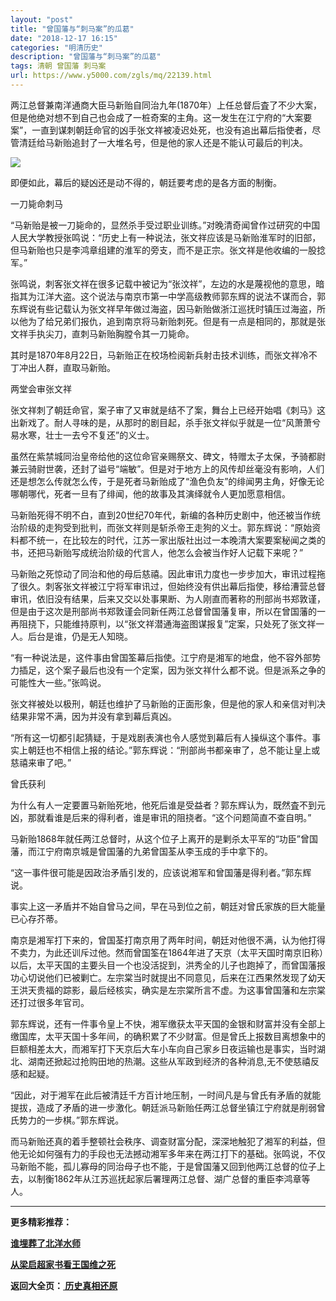 ```yaml
---
layout: "post"
title: "曾国藩与“刺马案”的瓜葛"
date: "2018-12-17 16:15"
categories: "明清历史"
description: "曾国藩与“刺马案”的瓜葛"
tags: 清朝 曾国藩 刺马案
url: https://www.y5000.com/zgls/mq/22139.html
---
```






两江总督兼南洋通商大臣马新贻自同治九年(1870年）上任总督后査了不少大案，但是他绝对想不到自己也会成了一桩奇案的主角。这一发生在江宁府的“大案要案”，一直到谋刺朝廷命官的凶手张文祥被凌迟处死，也没有追出幕后指使者，尽管清廷给马新贻追封了一大堆名号，但是他的家人还是不能认可最后的判决。

![](https://img.y5000.com/uploads/allimg/170527/11-1F52GJ516246.jpg)

即便如此，幕后的疑凶还是动不得的，朝廷要考虑的是各方面的制衡。

一刀毙命刺马

“马新贻是被一刀毙命的，显然杀手受过职业训练。”对晚清奇闻曾作过研究的中国人民大学教授张鸣说：“历史上有一种说法，张文祥应该是马新贻淮军时的旧部，但马新贻也只是李鸿章组建的淮军的旁支，而不是正宗。张文祥是他收编的一股捻军。”

张鸣说，刺客张文祥在很多记载中被记为“张汶祥”，左边的水是蔑视他的意思，暗指其为江洋大盗。这个说法与南京市第一中学高级教师郭东辉的说法不谋而合，郭东辉说有些记载认为张文祥早年做过海盗，因马新贻做浙江巡抚时镇压过海盗，所以他为了给兄弟们报仇，追到南京将马新贻刺死。但是有一点是相同的，那就是张文祥手执尖刀，直刺马新贻胸膛令其一刀毙命。

其时是1870年8月22日，马新贻正在校场检阅新兵射击技术训练，而张文祥冷不丁冲出人群，直取马新贻。

两堂会审张文祥

张文祥刺了朝廷命官，案子审了又审就是结不了案，舞台上已经开始唱《刺马》这出新戏了。耐人寻味的是，从那时的剧目起，杀手张文祥似乎就是一位“风萧萧兮易水寒，壮士一去兮不复还”的义士。

虽然在紫禁城同治皇帝给他的这位命官亲赐祭文、碑文，特赠太子太保，予骑都尉兼云骑尉世袭，还封了谥号“端敏”。但是对于地方上的风传却丝毫没有影响，人们还是想怎么传就怎么传，于是死者马新贻成了“渔色负友”的绯闻男主角，好像无论哪朝哪代，死者一旦有了绯闻，他的故事及其演绎就令人更加愿意相信。

马新贻死得不明不白，直到20世纪70年代，新编的各种历史剧中，他还被当作统治阶级的走狗受到批判，而张文祥则是斩杀帝王走狗的义士。郭东辉说：“原始资料都不统一，在比较左的时代，江苏一家出版社出过一本晚清大案要案秘闻之类的书，还把马新贻写成统治阶级的代言人，他怎么会被当作好人记载下来呢？”

马新贻之死惊动了同治和他的母后慈禧。因此审讯力度也一步步加大，审讯过程拖了很久。刺客张文祥被江宁将军审讯过，但始终没有供出幕后指使，移给漕营总督审讯，依旧没有结果，后来又交以处事果断、为人刚直而著称的刑部尚书郑敦谨，但是由于这次是刑部尚书郑敦谨会同新任两江总督曾国藩复审，所以在曾国藩的一再阻挠下，只能维持原判，以“张文祥潜通海盗图谋报复”定案，只处死了张文祥一人。后台是谁，仍是无人知晓。

“有一种说法是，这件事由曾国筌幕后指使。江宁府是湘军的地盘，他不容外部势力插足，这个案子最后也没有一个定案，因为张文祥什么都不说。但是派系之争的可能性大一些。”张鸣说。

张文祥被处以极刑，朝廷也维护了马新贻的正面形象，但是他的家人和亲信对判决结果非常不满，因为并没有拿到幕后真凶。

“所有这一切都引起猜疑，于是戏剧表演也令人感觉到幕后有人操纵这个事件。事实上朝廷也不相信上报的结论。”郭东辉说：“刑部尚书都亲审了，总不能让皇上或慈禧来审了吧。”

曾氏获利

为什么有人一定要置马新贻死地，他死后谁是受益者？郭东辉认为，既然査不到元凶，那就看谁是后来的得利者，谁是审讯的阻挠者。“这个问题简直不查自明。”

马新贻1868年就任两江总督时，从这个位子上离开的是剿杀太平军的“功臣”曾国藩，而江宁府南京城是曾国藩的九弟曾国荃从李玉成的手中拿下的。

“这一事件很可能是因政治矛盾引发的，应该说湘军和曾国藩是得利者。”郭东辉说。

事实上这一矛盾并不始自曾马之间，早在马到位之前，朝廷对曾氏家族的巨大能量已心存芥蒂。

南京是湘军打下来的，曾国荃打南京用了两年时间，朝廷对他很不满，认为他打得不卖力，为此还训斥过他。然而曾国筌在1864年进了天京（太平天国时南京旧称）以后，太平天国的主要头目一个也没活捉到，洪秀全的儿子也跑掉了，而曾国藩报功心切说他们已被剿亡。左宗棠当时就提出不同意见，后来在江西果然发现了幼天王洪天贵福的踪影，最后经核实，确实是左宗棠所言不虚。为这事曾国藩和左宗棠还打过很多年官司。

郭东辉说，还有一件事令皇上不快，湘军缴获太平天国的金银和财富并没有全部上缴国库，太平天国十多年间，的确积累了不少财富。但是曾氏上报数目离想象中的巨额相差太大，而湘军打下天京后大车小车向自己家乡日夜运输也是事实，当时湖北、湖南还掀起过抢购田地的热潮。这些从军政到经济的各种消息,无不使慈禧反感和起疑。

“因此，对于湘军在此后被清廷千方百计地压制，一时间凡是与曾氏有矛盾的就能提拔，造成了矛盾的进一步激化。朝廷派马新贻任两江总督坐镇江宁府就是削弱曾氏势力的一步棋。”郭东辉说。

而马新贻还真的着手整顿社会秩序、调查财富分配，深深地触犯了湘军的利益，但他无论如何强有力的手段也无法撼动湘军多年来在两江打下的基础。张鸣说，不仅马新贻不能，孤儿寡母的同治母子也不能，于是曾国藩又回到他两江总督的位子上去，以制衡1862年从江苏巡抚起家后署理两江总督、湖广总督的重臣李鸿章等人。

* * *

**更多精彩推荐：**

**[谁埋葬了北洋水师](https://www.y5000.com/zgls/mq/22271.html)**

**[从梁启超家书看王国维之死](https://www.y5000.com/zgls/mq/22272.html)**

**返回大全页：[ 历史真相还原](https://www.y5000.com/zgls/22286.html)**
